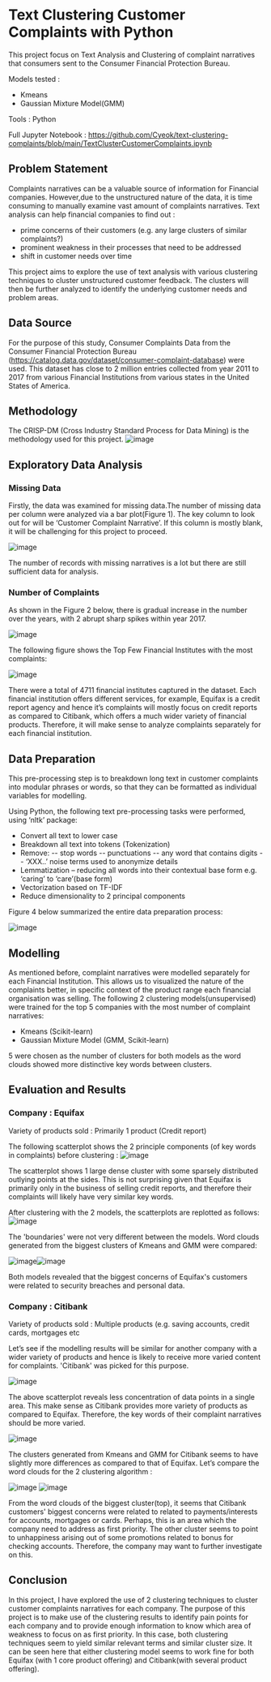 # Text Clustering Customer Complaints with Python
This project focus on Text Analysis and Clustering of complaint narratives that consumers sent to the Consumer Financial Protection Bureau.

Models tested : 
- Kmeans
- Gaussian Mixture Model(GMM)

Tools : Python 

Full Jupyter Notebook : https://github.com/Cyeok/text-clustering-complaints/blob/main/TextClusterCustomerComplaints.ipynb

## Problem Statement
Complaints narratives can be a valuable source of information for Financial companies. However,due to the unstructured nature of the data, it is time consuming to manually examine vast amount of complaints narratives. Text analysis can help financial companies to find out :
- prime concerns of their customers (e.g. any large clusters of similar complaints?)
- prominent weakness in their processes that need to be addressed
- shift in customer needs over time

This project aims to explore the use of text analysis with various clustering techniques to cluster unstructured customer feedback. The clusters will then be further analyzed to identify the underlying customer needs and problem areas.

## Data Source
For the purpose of this study, Consumer Complaints Data from the Consumer Financial Protection Bureau (https://catalog.data.gov/dataset/consumer-complaint-database) were used. This dataset has close to 2 million entries collected from year 2011 to 2017 from various Financial Institutions from various states in the United States of America.

## Methodology
The CRISP-DM (Cross Industry Standard Process for Data Mining) is the methodology used for this project.
![image](https://user-images.githubusercontent.com/88966179/129724335-8bc7c0c8-8f08-44eb-a9db-761d8d66e710.png)

## Exploratory Data Analysis

### Missing Data
Firstly, the data was examined for missing data.The number of missing data per column were analyzed via a bar plot(Figure 1). The key column to look out for will be ‘Customer Complaint Narrative’. If this column is mostly blank, it will be challenging for this project to proceed.

![image](https://user-images.githubusercontent.com/88966179/129739430-efcbf179-6a20-4a03-a640-693f87d2c21c.png)

The number of records with missing narratives is a lot but there are still sufficient data for analysis.

### Number of Complaints
As shown in the Figure 2 below, there is gradual increase in the number over the years, with 2 abrupt sharp spikes within year 2017.

![image](https://user-images.githubusercontent.com/88966179/129740023-9655de5b-437a-4778-a3a3-b79d6f12d37e.png)

The following figure shows the Top Few Financial Institutes with the most complaints:

![image](https://user-images.githubusercontent.com/88966179/129740356-ee3b2f2e-7724-4aa2-92c7-4efe7e896b36.png)

There were a total of 4711 financial institutes captured in the dataset. Each financial institution offers different services, for example, Equifax is a credit report agency and hence it’s complaints will mostly focus on credit reports as compared to Citibank, which offers a much wider variety of financial products. Therefore, it will make sense to analyze complaints separately for each financial institution.

## Data Preparation
This pre-processing step is to breakdown long text in customer complaints into modular phrases or words, so that they can be formatted as individual variables for modelling.

Using Python, the following text pre-processing tasks were performed, using ‘nltk’ package:
- Convert all text to lower case
- Breakdown all text into tokens (Tokenization)
- Remove:
-- stop words
-- punctuations
-- any word that contains digits
-- ‘XXX..’ noise terms used to anonymize details
- Lemmatization – reducing all words into their contextual base form e.g. ‘caring’ to ‘care’(base form)
- Vectorization based on TF-IDF
- Reduce dimensionality to 2 principal components 

Figure 4 below summarized the entire data preparation process:

![image](https://user-images.githubusercontent.com/88966179/129741905-05455518-fc4b-4378-9a97-0d725a7ac17d.png)

## Modelling
As mentioned before, complaint narratives were modelled separately for each Financial Institution. This allows us to visualized the nature of the complaints better, in specific context of the product range each financial organisation was selling.
The following 2 clustering models(unsupervised) were trained for the top 5 companies with the most number of complaint narratives:
- Kmeans (Scikit-learn)
- Gaussian Mixture Model (GMM, Scikit-learn)

5 were chosen as the number of clusters for both models as the word clouds showed more distinctive key words between clusters.

## Evaluation and Results
### Company : Equifax
Variety of products sold : Primarily 1 product (Credit report)

The following scatterplot shows the 2 principle components (of key words in complaints) before clustering :
![image](https://user-images.githubusercontent.com/88966179/130317282-359eade2-e17b-4769-b061-e361adeff1ed.png)


The scatterplot shows 1 large dense cluster with some sparsely distributed outlying points at the sides. This is not surprising given that Equifax is primarily only in the business of selling credit reports, and therefore their complaints will likely have very similar key words.

After clustering with the 2 models, the scatterplots are replotted as follows:
![image](https://user-images.githubusercontent.com/88966179/130317291-db1c1bfa-f6bc-4118-8965-95a90b964706.png)

The 'boundaries' were not very different between the models. Word clouds generated from the biggest clusters of Kmeans and GMM were compared:

![image](https://user-images.githubusercontent.com/88966179/130317098-ca72ef67-b4da-45c3-837b-fb1b20638300.png)![image](https://user-images.githubusercontent.com/88966179/130317105-1964bdb9-9c52-4607-97a6-6b185ad30098.png)

Both models revealed that the biggest concerns of Equifax's customers were related to security breaches and personal data.

### Company : Citibank
Variety of products sold : Multiple products (e.g. saving accounts, credit cards, mortgages etc

Let’s see if the modelling results will be similar for another company with a wider variety of products and hence is likely to receive more varied content for complaints. 'Citibank' was picked for this purpose.

![image](https://user-images.githubusercontent.com/88966179/130317496-23b892f9-2289-40f3-b249-fa16bfed36d6.png)

The above scatterplot reveals less concentration of data points in a single area. This make sense as Citibank provides more variety of products as compared to Equifax. Therefore, the key words of their complaint narratives should be more varied.

![image](https://user-images.githubusercontent.com/88966179/130317749-f6af5f5c-c6af-4923-927c-dd44f5f13921.png)

The clusters generated from Kmeans and GMM for Citibank seems to have slightly more differences as compared to that of Equifax. Let’s compare the word clouds for the 2 clustering algorithm :

![image](https://user-images.githubusercontent.com/88966179/130317784-3d3e3ba0-fc85-4ede-a57d-568dc1a64bf3.png)
![image](https://user-images.githubusercontent.com/88966179/130317808-8687e5a9-91cb-4fe2-a159-08c0511201b7.png)

From the word clouds of the biggest cluster(top), it seems that Citibank customers' biggest concerns were related to related to payments/interests for accounts, mortgages or cards. Perhaps, this is an area which the company need to address as first priority. The other cluster seems to point to unhappiness arising out of some promotions related to bonus for checking accounts. Therefore, the company may want to further investigate on this.

## Conclusion
In this project, I have explored the use of 2 clustering techniques to cluster customer complaints narratives for each company. The purpose of this project is to make use of the clustering results to identify pain points for each company and to provide enough information to know which area of weakness to focus on as first priority. In this case, both clustering techniques seem to yield similar relevant terms and similar cluster size. It can be seen here that either clustering model seems to work fine for both Equifax (with 1 core product offering) and Citibank(with several product offering). 
